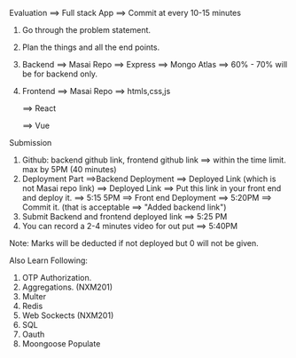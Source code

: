 Evaluation ==> Full stack App ==> Commit at every 10-15 minutes

1. Go through the problem statement.
2. Plan the things and all the end points.
3. Backend ==> Masai Repo
    ==> Express
    ==> Mongo Atlas
    ==> 60% - 70% will be for backend only.

2. Frontend ==> Masai Repo
    ==> htmls,css,js

    ==> React

    ==> Vue


Submission
1. Github: backend github link, frontend github link ==> within the time limit. max by 5PM
(40 minutes)
2. Deployment Part 
    ==>Backend Deployment ==> Deployed Link (which is not Masai repo link) ==> Deployed Link
    ==> Put this link in your front end and deploy it. ==> 5:15 5PM
    ==> Front end Deployment ==> 5:20PM ==> Commit it. (that is acceptable ==> "Added backend link")
3. Submit Backend and frontend deployed link ==> 5:25 PM
4. You can record a 2-4 minutes video for out put ==> 5:40PM 

Note: Marks will be deducted if not deployed but 0 will not be given.

Also Learn Following:
1. OTP Authorization.
2. Aggregations. (NXM201)
3. Multer
4. Redis
5. Web Sockects (NXM201)
6. SQL
7. Oauth
8. Moongoose Populate